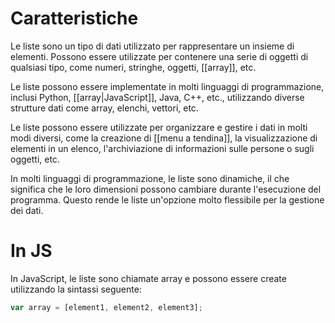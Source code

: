 # Caratteristiche

Le liste sono un tipo di dati utilizzato per rappresentare un insieme di elementi. Possono essere utilizzate per contenere una serie di oggetti di qualsiasi tipo, come numeri, stringhe, oggetti, [[array]], etc.

Le liste possono essere implementate in molti linguaggi di programmazione, inclusi Python, [[array|JavaScript]], Java, C++, etc., utilizzando diverse strutture dati come array, elenchi, vettori, etc.

Le liste possono essere utilizzate per organizzare e gestire i dati in molti modi diversi, come la creazione di [[menu a tendina]], la visualizzazione di elementi in un elenco, l'archiviazione di informazioni sulle persone o sugli oggetti, etc.

In molti linguaggi di programmazione, le liste sono dinamiche, il che significa che le loro dimensioni possono cambiare durante l'esecuzione del programma. Questo rende le liste un'opzione molto flessibile per la gestione dei dati.

# In JS

In JavaScript, le liste sono chiamate array e possono essere create utilizzando la sintassi seguente:

```js
var array = [element1, element2, element3];
```